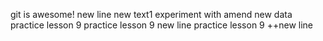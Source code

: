 git is awesome!
new line
new text1
experiment with amend
new data
practice lesson 9
practice lesson 9 new line
practice lesson 9 ++new line
